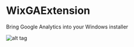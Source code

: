 # WixGAExtension
Bring Google Analytics into your Windows installer

![alt tag](https://raw.githubusercontent.com/frederiksen/WixGAExtension/master/documentation/vs-wix.PNG)
